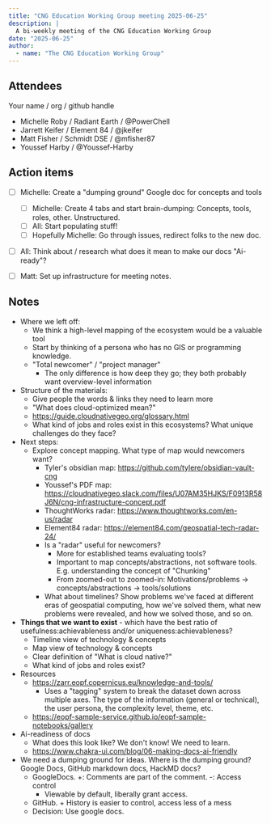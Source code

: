```yaml
---
title: "CNG Education Working Group meeting 2025-06-25"
description: |
  A bi-weekly meeting of the CNG Education Working Group
date: "2025-06-25"
author:
  - name: "The CNG Education Working Group"
---
```


## Attendees

Your name / org / github handle

* Michelle Roby / Radiant Earth / @PowerChell
* Jarrett Keifer / Element 84 / @jkeifer
* Matt Fisher / Schmidt DSE / @mfisher87
* Youssef Harby / @Youssef-Harby


## Action items

- [ ] Michelle: Create a "dumping ground" Google doc for concepts and tools
    - [ ] Michelle: Create 4 tabs and start brain-dumping: Concepts, tools, roles, other. Unstructured.
    - [ ] All: Start populating stuff!
    - [ ] Hopefully Michelle: Go through issues, redirect folks to the new doc.
- [ ] All: Think about / research what does it mean to make our docs "Ai-ready"?
- [ ] Matt: Set up infrastructure for meeting notes.


## Notes

* Where we left off:
    * We think a high-level mapping of the ecosystem would be a valuable tool
    * Start by thinking of a persona who has no GIS or programming knowledge.
    * "Total newcomer" / "project manager"
        * The only difference is how deep they go; they both probably want overview-level information
* Structure of the materials:
    * Give people the words & links they need to learn more
    * "What does cloud-optimized mean?"
    * https://guide.cloudnativegeo.org/glossary.html
    * What kind of jobs and roles exist in this ecosystems? What unique challenges do they face?
* Next steps:
    * Explore concept mapping. What type of map would newcomers want?
        * Tyler's obsidian map: https://github.com/tylere/obsidian-vault-cng
        * Youssef's PDF map: https://cloudnativegeo.slack.com/files/U07AM35HJKS/F0913R58J6N/cng-infrastructure-concept.pdf
        * ThoughtWorks radar: https://www.thoughtworks.com/en-us/radar
        * Element84 radar: https://element84.com/geospatial-tech-radar-24/
        * Is a "radar" useful for newcomers?
            * More for established teams evaluating tools?
            * Important to map concepts/abstractions, not software tools. E.g. understanding the concept of "Chunking"
            * From zoomed-out to zoomed-in: Motivations/problems -> concepts/abstractions -> tools/solutions
        * What about timelines? Show problems we've faced at different eras of
          geospatial computing, how we've solved them, what new problems were revealed,
          and how we solved those, and so on.
* **Things that we want to exist** - which have the best ratio of
  usefulness:achievableness and/or uniqueness:achievableness?
    * Timeline view of technology & concepts
    * Map view of technology & concepts
    * Clear definition of "What is cloud native?"
    * What kind of jobs and roles exist?
* Resources
    * https://zarr.eopf.copernicus.eu/knowledge-and-tools/
        * Uses a "tagging" system to break the dataset down across multiple axes. The
          type of the information (general or technical), the user persona, the
          complexity level, theme, etc.
    * https://eopf-sample-service.github.io/eopf-sample-notebooks/gallery
* Ai-readiness of docs
    * What does this look like? We don't know! We need to learn.
    * https://www.chakra-ui.com/blog/06-making-docs-ai-friendly
* We need a dumping ground for ideas. Where is the dumping ground? Google Docs, GitHub markdown docs, HackMD docs?
    - GoogleDocs. +: Comments are part of the comment. -: Access control
        - Viewable by default, liberally grant access.
    - GitHub. + History is easier to control, access less of a mess
    - Decision: Use google docs.
